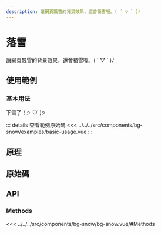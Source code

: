```yaml
---
description: 讓網頁飄雪的背景效果，還會積雪喔。( ´ ▽ ` )ﾉ
---
```


<script setup>
import SourceLinkList from '../../../src/components/source-link-list.vue'

import BasicUsage from '../../../src/components/bg-snow/examples/basic-usage.vue'
</script>

# 落雪 <Badge type="info" text="bg" />

讓網頁飄雪的背景效果，還會積雪喔。( ´ ▽ ` )ﾉ

## 使用範例

### 基本用法

下雪了！੭ ˙ᗜ˙ )੭

<basic-usage/>

::: details 查看範例原始碼
<<< ../../../src/components/bg-snow/examples/basic-usage.vue
:::

## 原理

## 原始碼

<source-link-list name="bg-snow"/>

## API

### Methods

<<< ../../../src/components/bg-snow/bg-snow.vue/#Methods
